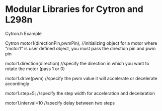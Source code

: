 # Modular Libraries for Cytron and L298n

Cytron.h Example

Cytron motor1(directionPin,pwmPin);   //initializing object for a motor where "motor1" is user defined object, you must pass the direction pin and pwm pin

motor1.direction(direction)   //specify the direction in which you want to rotate the motor (pass 1 or 0)

motor1.drive(pwm)   //specify the pwm value it will accelerate or decelerate accordingly

motor1.step=5;  //specify the step width for acceleration and decelaration

motor1.interval=10    //specify delay between two steps
